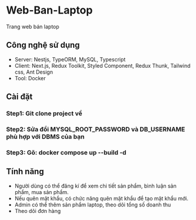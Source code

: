 # Web-Ban-Laptop


Trang web bán laptop


## Công nghệ sử dụng

* Server: Nestjs, TypeORM, MySQL, Typescript
* Client: Next.js, Redux Toolkit, Styled Component, Redux Thunk, Tailwind css, Ant Design
* Tool: Docker

## Cài đặt
### Step1: Git clone project về
### Step2: Sửa đổi MYSQL_ROOT_PASSWORD và DB_USERNAME phù hợp với DBMS của bạn
### Step3: Gõ: docker compose up --build -d

## Tính năng
- Người dùng có thể đăng kí để xem chi tiết sản phẩm, bình luận sản phẩm, mua sản phẩm.
- Nếu quên mật khẩu, có chức năng quên mật khẩu để tạo mật khẩu mới.
- Admin có thể thêm sản phẩm laptop, theo dõi tổng số doanh thu
- Theo dõi đơn hàng
